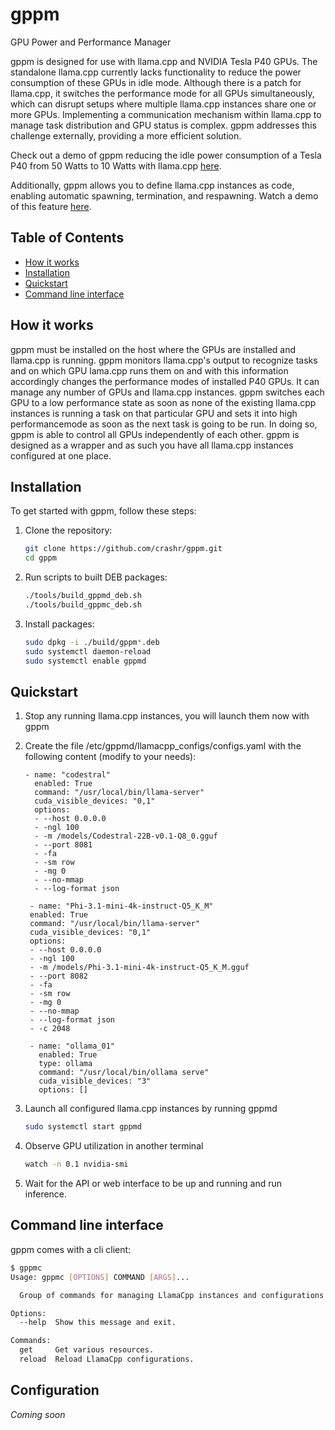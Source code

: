 # gppm
GPU Power and Performance Manager

gppm is designed for use with llama.cpp and NVIDIA Tesla P40 GPUs. The standalone llama.cpp currently lacks functionality to reduce the power consumption of these GPUs in idle mode. Although there is a patch for llama.cpp, it switches the performance mode for all GPUs simultaneously, which can disrupt setups where multiple llama.cpp instances share one or more GPUs. Implementing a communication mechanism within llama.cpp to manage task distribution and GPU status is complex. gppm addresses this challenge externally, providing a more efficient solution.

Check out a demo of gppm reducing the idle power consumption of a Tesla P40 from 50 Watts to 10 Watts with llama.cpp [here](screencast01.mkv).

Additionally, gppm allows you to define llama.cpp instances as code, enabling automatic spawning, termination, and respawning. Watch a demo of this feature [here](screencast02.mkv).

  
## Table of Contents

- [How it works](#how-it-works)
- [Installation](#installation)
- [Quickstart](#quickstart)
- [Command line interface](#command-line-interface)

## How it works

gppm must be installed on the host where the GPUs are installed and llama.cpp is running. gppm monitors llama.cpp's output to recognize tasks and on which GPU lama.cpp runs them on and with this information accordingly changes the performance modes of installed P40 GPUs. It can manage any number of GPUs and llama.cpp instances. gppm switches each GPU to a low performance state as soon as none of the existing llama.cpp instances is running a task on that particular GPU and sets it into high performancemode as soon as the next task is going to be run. In doing so, gppm is able to control all GPUs independently of each other. gppm is designed as a wrapper and as such you have all llama.cpp instances configured at one place.

## Installation

To get started with gppm, follow these steps:

1. Clone the repository:
    ```sh
    git clone https://github.com/crashr/gppm.git
    cd gppm
    ```

2. Run scripts to built DEB packages:
    ```sh
    ./tools/build_gppmd_deb.sh
    ./tools/build_gppmc_deb.sh
    ```

3. Install packages:
    ```sh
    sudo dpkg -i ./build/gppm*.deb
    sudo systemctl daemon-reload
    sudo systemctl enable gppmd
    ```
    
## Quickstart

1. Stop any running llama.cpp instances, you will launch them now with gppm

2. Create the file /etc/gppmd/llamacpp_configs/configs.yaml with the following content (modify to your needs): 
   ```
   - name: "codestral"
     enabled: True
     command: "/usr/local/bin/llama-server"
     cuda_visible_devices: "0,1"
     options:
     - --host 0.0.0.0
     - -ngl 100
     - -m /models/Codestral-22B-v0.1-Q8_0.gguf
     - --port 8081
     - -fa
     - -sm row
     - -mg 0
     - --no-mmap
     - --log-format json

    - name: "Phi-3.1-mini-4k-instruct-Q5_K_M"
    enabled: True
    command: "/usr/local/bin/llama-server"
    cuda_visible_devices: "0,1"
    options:
    - --host 0.0.0.0
    - -ngl 100
    - -m /models/Phi-3.1-mini-4k-instruct-Q5_K_M.gguf
    - --port 8082
    - -fa
    - -sm row
    - -mg 0
    - --no-mmap
    - --log-format json
    - -c 2048

    - name: "ollama_01"
      enabled: True
      type: ollama
      command: "/usr/local/bin/ollama serve"
      cuda_visible_devices: "3"
      options: []
   ```
    
3. Launch all configured llama.cpp instances by running gppmd
   ```sh
   sudo systemctl start gppmd
   ```

4. Observe GPU utilization in another terminal
    ```sh
    watch -n 0.1 nvidia-smi
    ```

5. Wait for the API or web interface to be up and running and run inference.


## Command line interface

gppm comes with a cli client:
```sh
$ gppmc
Usage: gppmc [OPTIONS] COMMAND [ARGS]...

  Group of commands for managing LlamaCpp instances and configurations.

Options:
  --help  Show this message and exit.

Commands:
  get     Get various resources.
  reload  Reload LlamaCpp configurations.
```

## Configuration

*Coming soon*
